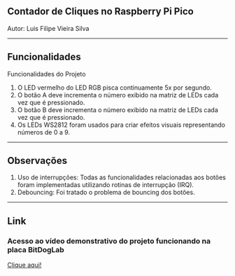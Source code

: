 ## **Contador de Cliques no Raspberry Pi Pico**

Autor: Luis Filipe Vieira Silva

---

## **Funcionalidades**

Funcionalidades do Projeto
1. O LED vermelho do LED RGB pisca continuamente 5x por segundo.
2. O botão A deve incrementa o número exibido na matriz de LEDs cada vez que é pressionado.
3. O botão B deve incrementa o número exibido na matriz de LEDs cada vez que é pressionado.
4. Os LEDs WS2812 foram usados para criar efeitos visuais representando números de 0 a 9.

---

## **Observações**
1. Uso de interrupções: Todas as funcionalidades relacionadas aos botões foram implementadas utilizando rotinas de interrupção (IRQ).
2. Debouncing: Foi tratado o problema de bouncing dos botões.

---

## **Link**
### Acesso ao vídeo demonstrativo do projeto funcionando na placa BitDogLab
 
[Clique aqui!](https://drive.google.com/file/d/1FarMwNiZt0Y3py6R8cqyCxFycL2thr4d/view?usp=sharing)
